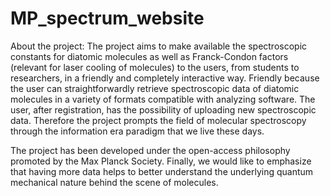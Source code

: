 # MP_spectrum_website

About the project:
The project aims to make available the spectroscopic constants for diatomic molecules as well as Franck-Condon factors (relevant for laser cooling of molecules) to the users, from students to researchers, in a friendly and completely interactive way. Friendly because the user can straightforwardly retrieve spectroscopic data of diatomic molecules in a variety of formats compatible with analyzing software. The user, after registration, has the possibility of uploading new spectroscopic data. Therefore the project prompts the field of molecular spectroscopy through the information era paradigm that we live these days.


The project has been developed under the open-access philosophy promoted by the Max Planck Society. Finally, we would like to emphasize that having more data helps to better understand the underlying quantum mechanical nature behind the scene of molecules.
